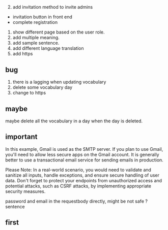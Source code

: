 


## 

2. add invitation method to invite admins
- invitation button in front end
- complete registration

1. show different page based on the user role.
3. add multiple meaning.
4. add sample sentence.
5. add different language translation
6. add https 
## bug

1. there is a lagging when updating vocabulary
2. delete some vocabulary day
3. change to https


## maybe

maybe delete all the vocabulary in a day  when the day is deleted.



## important

In this example, Gmail is used as the SMTP server. If you plan to use Gmail, you'll need to allow less secure apps on the Gmail account. It is generally better to use a transactional email service for sending emails in production.



Please Note: In a real-world scenario, you would need to validate and sanitize all inputs, handle exceptions, and ensure secure handling of user data. Don't forget to protect your endpoints from unauthorized access and potential attacks, such as CSRF attacks, by implementing appropriate security measures.




password and email in the requestbody directly, might be not safe ?
sentence




## first

